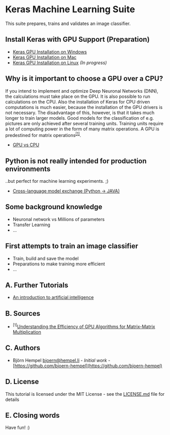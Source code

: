# Keras Machine Learning Suite

This suite prepares, trains and validates an image classifier.

## Install Keras with GPU Support (Preparation)

* [Keras GPU Installation on Windows](markdown/installation/keras-gpu-windows.md)
* [Keras GPU Installation on Mac](markdown/installation/keras-gpu-mac.md)
* [Keras GPU Installation on Linux](markdown/installation/keras-gpu-linux.md) _(In progress)_

## Why is it important to choose a GPU over a CPU?

If you intend to implement and optimize Deep Neuronal Networks (DNN), the calculations must take place on the GPU. It is also possible to run calculations on the CPU. Also the installation of Keras for CPU driven computations is much easier, because the installation of the GPU drivers is not necessary. The disadvantage of this, however, is that it takes much longer to train larger models. Good models for the classification of e.g. pictures are only achieved after several training units. Training units require a lot of computing power in the form of many matrix operations. A GPU is predestined for matrix operations<sup>[[1]](#gpumatrixmult)</sup>.

* [GPU vs CPU](markdown/hardware/gpu-vs-cpu.md)

## Python is not really intended for production environments

..but perfect for machine learning experiments. ;)

* [Cross-language model exchange (Python → JAVA)](markdown/cross-language/python-java.md)

## Some background knowledge

* Neuronal network vs Millions of parameters
* Transfer Learning
* ...

## First attempts to train an image classifier

* Train, build and save the model
* Preparations to make training more efficient
* ...

## A. Further Tutorials

* [An introduction to artificial intelligence](https://github.com/friends-of-ai/an-introduction-to-artificial-intelligence)

## B. Sources

* <sup><a name="gpumatrixmult">[1]</a></sup>[Understanding the Efficiency of GPU Algorithms for Matrix-Matrix Multiplication](https://graphics.stanford.edu/papers/gpumatrixmult/gpumatrixmult.pdf)

## C. Authors

* Björn Hempel <bjoern@hempel.li> - _Initial work_ - [https://github.com/bjoern-hempel](https://github.com/bjoern-hempel)

## D. License

This tutorial is licensed under the MIT License - see the [LICENSE.md](/LICENSE.md) file for details

## E. Closing words

Have fun! :)
